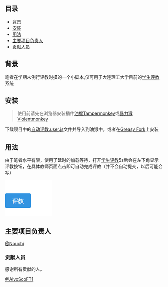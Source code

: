 ## 目录

- [背景](#背景)
- [安装](#安装)
- [用法](#用法)
- [主要项目负责人](#主要项目负责人)
- [贡献人员](#贡献人员)

## 背景

笔者在学期末例行评教时摸的一个小脚本,仅可用于大连理工大学目前的[学生评教](http://jxgl.dlut.edu.cn/evaluation-student-frontend/#/byTask)系统

## 安装

> 使用前请先在浏览器安装插件[油猴Tampermonkey](https://chrome.google.com/webstore/detail/tampermonkey/dhdgffkkebhmkfjojejmpbldmpobfkfo?utm_source=chrome-ntp-icon)或[暴力猴Violentmonkey](https://violentmonkey.github.io/)

下载项目中的[自动评教.user.js](自动评教.user.js)文件并导入到油猴中，或者在[Greasy Fork](https://greasyfork.org/zh-CN/scripts/467879-dlut%E8%87%AA%E5%8A%A8%E8%AF%84%E6%95%99)上安装

## 用法

由于笔者水平有限，使用了延时的加载等待，打开[学生评教](http://jxgl.dlut.edu.cn/evaluation-student-frontend/#/byTask)5s后会在左下角显示评教按钮，在具体教师页面点击即可自动完成评教（并不会自动提交，以后可能会写）

![评教按钮](./preview/评教按钮.png)


## 主要项目负责人

[@Nouchi](https://github.com/Nouchi-Kousu)

### 贡献人员

感谢所有贡献的人。

[@AlvxScoFT1](https://github.com/AlvxScoFT1)
